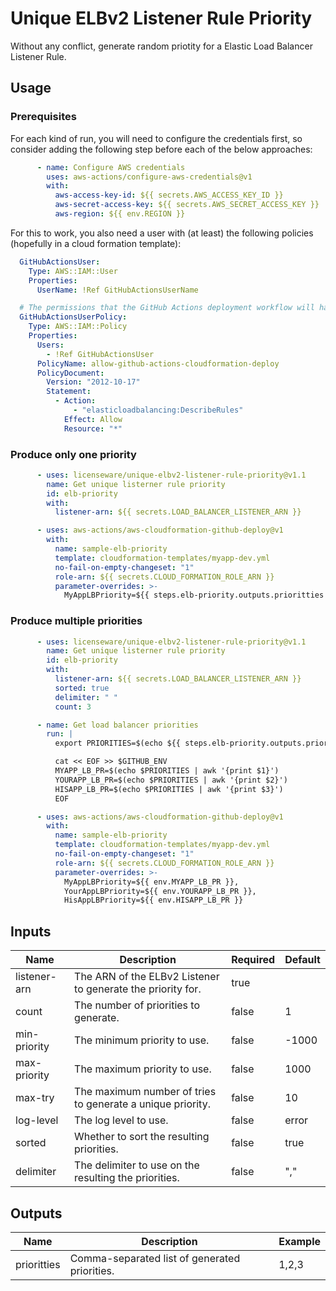 # Unique ELBv2 Listener Rule Priority

Without any conflict, generate random priotity for a Elastic Load Balancer
Listener Rule.

## Usage

### Prerequisites

For each kind of run, you will need to configure the credentials first, so
consider adding the following step before each of the below approaches:

```yaml
      - name: Configure AWS credentials
        uses: aws-actions/configure-aws-credentials@v1
        with:
          aws-access-key-id: ${{ secrets.AWS_ACCESS_KEY_ID }}
          aws-secret-access-key: ${{ secrets.AWS_SECRET_ACCESS_KEY }}
          aws-region: ${{ env.REGION }}
```

For this to work, you also need a user with (at least) the following policies
(hopefully in a cloud formation template):

```yaml
  GitHubActionsUser:
    Type: AWS::IAM::User
    Properties:
      UserName: !Ref GitHubActionsUserName

  # The permissions that the GitHub Actions deployment workflow will have
  GitHubActionsUserPolicy:
    Type: AWS::IAM::Policy
    Properties:
      Users:
        - !Ref GitHubActionsUser
      PolicyName: allow-github-actions-cloudformation-deploy
      PolicyDocument:
        Version: "2012-10-17"
        Statement:
          - Action:
              - "elasticloadbalancing:DescribeRules"
            Effect: Allow
            Resource: "*"
```

### Produce only one priority

```yaml
      - uses: licenseware/unique-elbv2-listener-rule-priority@v1.1
        name: Get unique listerner rule priority
        id: elb-priority
        with:
          listener-arn: ${{ secrets.LOAD_BALANCER_LISTENER_ARN }}

      - uses: aws-actions/aws-cloudformation-github-deploy@v1
        with:
          name: sample-elb-priority
          template: cloudformation-templates/myapp-dev.yml
          no-fail-on-empty-changeset: "1"
          role-arn: ${{ secrets.CLOUD_FORMATION_ROLE_ARN }}
          parameter-overrides: >-
            MyAppLBPriority=${{ steps.elb-priority.outputs.prioritties }}
```

### Produce multiple priorities

```yaml
      - uses: licenseware/unique-elbv2-listener-rule-priority@v1.1
        name: Get unique listerner rule priority
        id: elb-priority
        with:
          listener-arn: ${{ secrets.LOAD_BALANCER_LISTENER_ARN }}
          sorted: true
          delimiter: " "
          count: 3

      - name: Get load balancer priorities
        run: |
          export PRIORITIES=$(echo ${{ steps.elb-priority.outputs.priorities }})

          cat << EOF >> $GITHUB_ENV
          MYAPP_LB_PR=$(echo $PRIORITIES | awk '{print $1}')
          YOURAPP_LB_PR=$(echo $PRIORITIES | awk '{print $2}')
          HISAPP_LB_PR=$(echo $PRIORITIES | awk '{print $3}')
          EOF

      - uses: aws-actions/aws-cloudformation-github-deploy@v1
        with:
          name: sample-elb-priority
          template: cloudformation-templates/myapp-dev.yml
          no-fail-on-empty-changeset: "1"
          role-arn: ${{ secrets.CLOUD_FORMATION_ROLE_ARN }}
          parameter-overrides: >-
            MyAppLBPriority=${{ env.MYAPP_LB_PR }},
            YourAppLBPriority=${{ env.YOURAPP_LB_PR }},
            HisAppLBPriority=${{ env.HISAPP_LB_PR }}
```

## Inputs

| Name | Description | Required | Default |
|------|-------------|----------|---------|
| listener-arn | The ARN of the ELBv2 Listener to generate the priority for. | true |
| count | The number of priorities to generate. | false | 1 |
| min-priority | The minimum priority to use. | false | -1000 |
| max-priority | The maximum priority to use. | false | 1000 |
| max-try | The maximum number of tries to generate a unique priority. | false | 10 |
| log-level | The log level to use. | false | error |
| sorted | Whether to sort the resulting priorities. | false | true |
| delimiter | The delimiter to use on the resulting the priorities. | false | "," |

## Outputs

| Name | Description | Example |
|------|-------------|---------|
| prioritties | Comma-separated list of generated priorities. | 1,2,3 |

